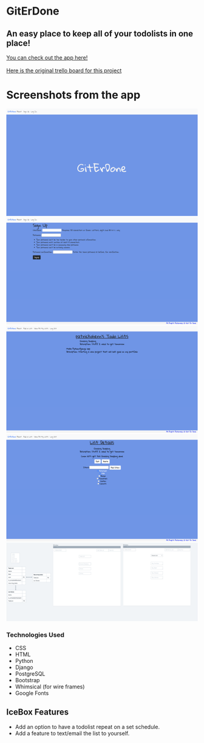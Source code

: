 # GitErDone
## An easy place to keep all of your todolists in one place!
[You can check out the app here!](https://giterrdone.herokuapp.com/)
<br></br>
[Here is the original trello board for this project](https://trello.com/b/YjbXK1CC/to-do-list)

# Screenshots from the app
![screenshot](/Screen%20Shot%202021-02-09%20at%202.59.53%20PM.png)
![screenshot](Screen%20Shot%202021-02-09%20at%203.00.02%20PM.png)
![screenshot](Screen%20Shot%202021-02-09%20at%203.02.57%20PM.png)
![screenshot](Screen%20Shot%202021-02-09%20at%203.01.14%20PM.png)
![screenshot](Screen%20Shot%202021-02-09%20at%203.04.17%20PM.png)
### Technologies Used 
* CSS
* HTML
* Python
* Django
* PostgreSQL
* Bootstrap
* Whimsical (for wire frames)
* Google Fonts

## IceBox Features
* Add an option to have a todolist repeat on a set schedule.
* Add a feature to text/email the list to yourself.
